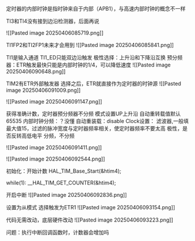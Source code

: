 
定时器的内部时钟是指时钟来自于内部（APB1），与高速内部时钟的概念不一样

TI3和TI4没有接到边沿检测器，后面再说

![[Pasted image 20250406085719.png]]

TI1FP2和TI2FP1未来才会用到
![[Pasted image 20250406085841.png]]

TI1是输入通道
TI1_ED只能双边沿触发
极性选择：上升沿和下降沿互换
预分频器：ETR触发最快只能是内部时钟的1/4，可以降低速度
![[Pasted image 20250406090648.png]]


TIM2有ETR外部触发器
选择之后，ETR就直接作为定时器的时钟源
![[Pasted image 20250406091009.png]]

![[Pasted image 20250406091147.png]]

获得准确计数，定时器预分频器不分频
模式设置UP上升沿
自动重转载值默认65535
内部时钟分频：？没懂
自动重装载：disable
Clock设置：
滤波器,一般填最大值15，过滤的脉冲宽度与定时器频率相关，使定时器频率不要太高
极性，是否反转高低电平
分频，不分频

![[Pasted image 20250406091411.png]]


![[Pasted image 20250406092544.png]]

初始化：开始计数
HAL_TIM_Base_Start(&htim4);

while(1):
\_\_HAL_TIM_GET_COUNTER(&htim4);


开启中断
![[Pasted image 20250406092836.png]]



设置为从模式
选择触发为ETR1
![[Pasted image 20250406093154.png]]

代码无需改动，底层硬件改动
![[Pasted image 20250406093223.png]]



问题：执行中断回调函数时，计数器会增加吗